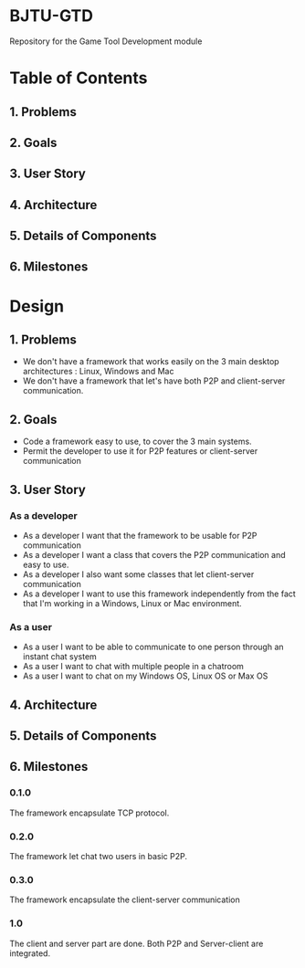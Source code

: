 # BJTU-GTD
Repository for the Game Tool Development module

# Table of Contents
## 1. Problems
## 2. Goals
## 3. User Story
## 4. Architecture
## 5. Details of Components
## 6. Milestones

# Design
## 1. Problems
- We don't have a framework that works easily on the 3 main desktop architectures : Linux, Windows and Mac
- We don't have a framework that let's have both P2P and client-server communication.


## 2. Goals
- Code a framework easy to use, to cover the 3 main systems.
- Permit the developer to use it for P2P features or client-server communication

## 3. User Story
### As a developer
- As a developer I want that the framework to be usable for P2P communication
- As a developer I want a class that covers the P2P communication and easy to use.
- As a developer I also want some classes that let client-server communication
- As a developer I want to use this framework independently from the fact that I'm working in a Windows, Linux or Mac environment.

### As a user
- As a user I want to be able to communicate to one person through an instant chat system
- As a user I want to chat with multiple people in a chatroom
- As a user I want to chat on my Windows OS, Linux OS or Max OS

## 4. Architecture

## 5. Details of Components

## 6. Milestones
### 0.1.0
The framework encapsulate TCP protocol.

### 0.2.0
The framework let chat two users in basic P2P.

### 0.3.0
The framework encapsulate the client-server communication

### 1.0
The client and server part are done. Both P2P and Server-client are integrated.
